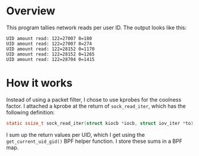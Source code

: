 # Overview

This program tallies network reads per user ID. The output looks like this:

```
UID amount read: 122=27007 0=180 
UID amount read: 122=27007 0=274 
UID amount read: 122=28152 0=1170 
UID amount read: 122=28152 0=1265 
UID amount read: 122=28704 0=1415
```

# How it works

Instead of using a packet filter, I chose to use kprobes for the coolness factor. I attached a kprobe at the return of `sock_read_iter`, which has the following definition:

```c
static ssize_t sock_read_iter(struct kiocb *iocb, struct iov_iter *to)
```

I sum up the return values per UID, which I get using the `get_current_uid_gid()` BPF helper function. I store these sums in a BPF map.